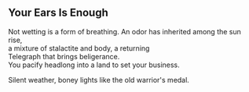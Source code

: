 Your Ears Is Enough
-------------------
Not wetting is a form of breathing. An odor has inherited among the sun rise,  
a mixture of stalactite and body, a returning  
Telegraph that brings beligerance.  
You pacify headlong into a land to set your business.  
  
Silent weather, boney lights like the old warrior's medal.  
